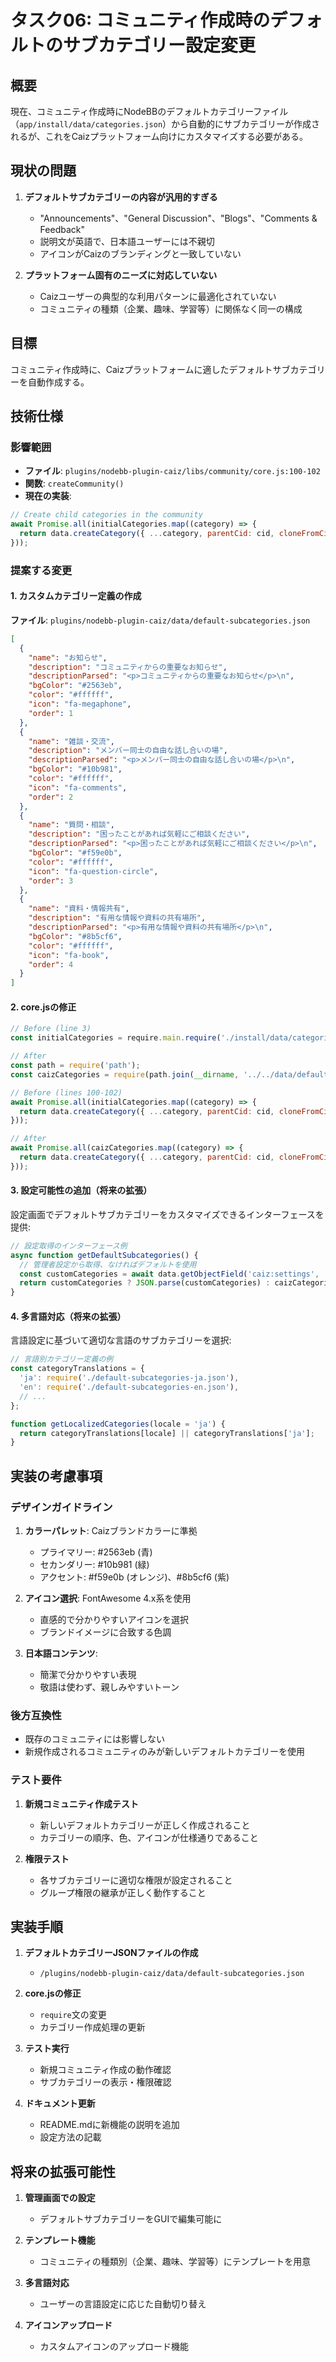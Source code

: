 # タスク06: コミュニティ作成時のデフォルトのサブカテゴリー設定変更

## 概要

現在、コミュニティ作成時にNodeBBのデフォルトカテゴリーファイル（`app/install/data/categories.json`）から自動的にサブカテゴリーが作成されるが、これをCaizプラットフォーム向けにカスタマイズする必要がある。

## 現状の問題

1. **デフォルトサブカテゴリーの内容が汎用的すぎる**
   - "Announcements"、"General Discussion"、"Blogs"、"Comments & Feedback"
   - 説明文が英語で、日本語ユーザーには不親切
   - アイコンがCaizのブランディングと一致していない

2. **プラットフォーム固有のニーズに対応していない**
   - Caizユーザーの典型的な利用パターンに最適化されていない
   - コミュニティの種類（企業、趣味、学習等）に関係なく同一の構成

## 目標

コミュニティ作成時に、Caizプラットフォームに適したデフォルトサブカテゴリーを自動作成する。

## 技術仕様

### 影響範囲

- **ファイル**: `plugins/nodebb-plugin-caiz/libs/community/core.js:100-102`
- **関数**: `createCommunity()`
- **現在の実装**:
```javascript
// Create child categories in the community
await Promise.all(initialCategories.map((category) => {
  return data.createCategory({ ...category, parentCid: cid, cloneFromCid: cid });
}));
```

### 提案する変更

#### 1. カスタムカテゴリー定義の作成

**ファイル**: `plugins/nodebb-plugin-caiz/data/default-subcategories.json`

```json
[
  {
    "name": "お知らせ",
    "description": "コミュニティからの重要なお知らせ",
    "descriptionParsed": "<p>コミュニティからの重要なお知らせ</p>\n",
    "bgColor": "#2563eb",
    "color": "#ffffff",
    "icon": "fa-megaphone",
    "order": 1
  },
  {
    "name": "雑談・交流",
    "description": "メンバー同士の自由な話し合いの場",
    "descriptionParsed": "<p>メンバー同士の自由な話し合いの場</p>\n",
    "bgColor": "#10b981",
    "color": "#ffffff", 
    "icon": "fa-comments",
    "order": 2
  },
  {
    "name": "質問・相談",
    "description": "困ったことがあれば気軽にご相談ください",
    "descriptionParsed": "<p>困ったことがあれば気軽にご相談ください</p>\n",
    "bgColor": "#f59e0b",
    "color": "#ffffff",
    "icon": "fa-question-circle",
    "order": 3
  },
  {
    "name": "資料・情報共有",
    "description": "有用な情報や資料の共有場所",
    "descriptionParsed": "<p>有用な情報や資料の共有場所</p>\n",
    "bgColor": "#8b5cf6",
    "color": "#ffffff",
    "icon": "fa-book",
    "order": 4
  }
]
```

#### 2. core.jsの修正

```javascript
// Before (line 3)
const initialCategories = require.main.require('./install/data/categories.json');

// After
const path = require('path');
const caizCategories = require(path.join(__dirname, '../../data/default-subcategories.json'));

// Before (lines 100-102)
await Promise.all(initialCategories.map((category) => {
  return data.createCategory({ ...category, parentCid: cid, cloneFromCid: cid });
}));

// After  
await Promise.all(caizCategories.map((category) => {
  return data.createCategory({ ...category, parentCid: cid, cloneFromCid: cid });
}));
```

#### 3. 設定可能性の追加（将来の拡張）

設定画面でデフォルトサブカテゴリーをカスタマイズできるインターフェースを提供:

```javascript
// 設定取得のインターフェース例
async function getDefaultSubcategories() {
  // 管理者設定から取得、なければデフォルトを使用
  const customCategories = await data.getObjectField('caiz:settings', 'defaultSubcategories');
  return customCategories ? JSON.parse(customCategories) : caizCategories;
}
```

#### 4. 多言語対応（将来の拡張）

言語設定に基づいて適切な言語のサブカテゴリーを選択:

```javascript
// 言語別カテゴリー定義の例
const categoryTranslations = {
  'ja': require('./default-subcategories-ja.json'),
  'en': require('./default-subcategories-en.json'),
  // ...
};

function getLocalizedCategories(locale = 'ja') {
  return categoryTranslations[locale] || categoryTranslations['ja'];
}
```

## 実装の考慮事項

### デザインガイドライン

1. **カラーパレット**: Caizブランドカラーに準拠
   - プライマリー: #2563eb (青)
   - セカンダリー: #10b981 (緑)
   - アクセント: #f59e0b (オレンジ)、#8b5cf6 (紫)

2. **アイコン選択**: FontAwesome 4.x系を使用
   - 直感的で分かりやすいアイコンを選択
   - ブランドイメージに合致する色調

3. **日本語コンテンツ**:
   - 簡潔で分かりやすい表現
   - 敬語は使わず、親しみやすいトーン

### 後方互換性

- 既存のコミュニティには影響しない
- 新規作成されるコミュニティのみが新しいデフォルトカテゴリーを使用

### テスト要件

1. **新規コミュニティ作成テスト**
   - 新しいデフォルトカテゴリーが正しく作成されること
   - カテゴリーの順序、色、アイコンが仕様通りであること

2. **権限テスト**
   - 各サブカテゴリーに適切な権限が設定されること
   - グループ権限の継承が正しく動作すること

## 実装手順

1. **デフォルトカテゴリーJSONファイルの作成**
   - `/plugins/nodebb-plugin-caiz/data/default-subcategories.json`

2. **core.jsの修正**
   - `require`文の変更
   - カテゴリー作成処理の更新

3. **テスト実行**
   - 新規コミュニティ作成の動作確認
   - サブカテゴリーの表示・権限確認

4. **ドキュメント更新**
   - README.mdに新機能の説明を追加
   - 設定方法の記載

## 将来の拡張可能性

1. **管理画面での設定**
   - デフォルトサブカテゴリーをGUIで編集可能に

2. **テンプレート機能**
   - コミュニティの種類別（企業、趣味、学習等）にテンプレートを用意

3. **多言語対応**
   - ユーザーの言語設定に応じた自動切り替え

4. **アイコンアップロード**
   - カスタムアイコンのアップロード機能